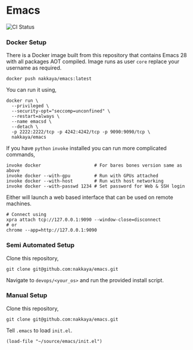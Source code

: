 # Emacs 

![CI Status](https://github.com/nakkaya/emacs/actions/workflows/main.yml/badge.svg)

### Docker Setup

There is a Docker image built from this repository that contains Emacs
28 with all packages AOT compiled. Image runs as user `core` replace
your username as required.

    docker push nakkaya/emacs:latest

You can run it using,

    docker run \
	  --privileged \
	  --security-opt="seccomp=unconfined" \
	  --restart=always \
	  --name emacsd \
	  --detach \
	  -p 2222:2222/tcp -p 4242:4242/tcp -p 9090:9090/tcp \
	  nakkaya/emacs

If you have `python` `invoke` installed you can run more complicated
commands,

    invoke docker                    # For bares bones version same as above
	invoke docker --with-gpu         # Run with GPUs attached
    invoke docker --with-host        # Run with host networking
    invoke docker --with-passwd 1234 # Set password for Web & SSH login

Either will launch a web based interface that can be used on remote
machines.

    # Connect using
    xpra attach tcp://127.0.0.1:9090 --window-close=disconnect
    # or
    chrome --app=http://127.0.0.1:9090

### Semi Automated Setup

Clone this repository,

	git clone git@github.com:nakkaya/emacs.git

Navigate to `devops/<your_os>` and run the provided install script.

### Manual Setup

Clone this repository,

	git clone git@github.com:nakkaya/emacs.git
	
Tell ```.emacs``` to load ```init.el```.

	(load-file "~/source/emacs/init.el")
